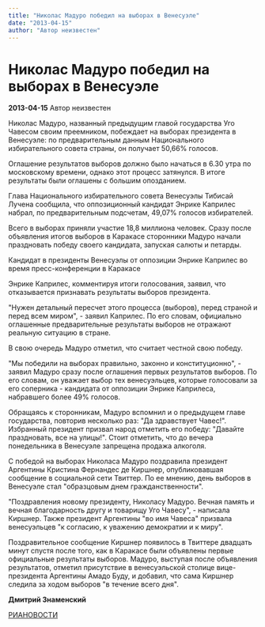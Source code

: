 ```yaml
---
title: "Николас Мадуро победил на выборах в Венесуэле"
date: "2013-04-15"
author: "Автор неизвестен"
---
```


# Николас Мадуро победил на выборах в Венесуэле

**2013-04-15** Автор неизвестен

Николас Мадуро, названный предыдущим главой государства Уго Чавесом своим преемником, побеждает на выборах президента в Венесуэле: по предварительным данным Национального избирательного совета страны, он получает 50,66% голосов.

Оглашение результатов выборов должно было начаться в 6.30 утра по московскому времени, однако этот процесс затянулся. В итоге результаты были оглашены с большим опозданием.

Глава Национального избирательного совета Венесуэлы Тибисай Лучена сообщила, что оппозиционный кандидат Энрике Каприлес набрал, по предварительным подсчетам, 49,07% голосов избирателей.

Всего в выборах приняли участие 18,8 миллиона человек. Сразу после объявления итогов выборов в Каракасе сторонники Мадуро начали праздновать победу своего кандидата, запуская салюты и петарды.

Кандидат в президенты Венесуэлы от оппозиции Энрике Каприлес во время пресс-конференции в Каракасе

Энрике Каприлес, комментируя итоги голосования, заявил, что отказывается признавать результаты выборов президента.

"Нужен детальный пересчет этого процесса (выборов), перед страной и перед всем миром", - заявил Каприлес. По его словам, официально оглашенные предварительные результаты выборов не отражают реальную ситуацию в стране.

В свою очередь Мадуро отметил, что считает честной свою победу.

"Мы победили на выборах правильно, законно и конституционно", - заявил Мадуро сразу после оглашения первых результатов выборов. По его словам, он уважает выбор тех венесуэльцев, которые голосовали за его соперника - кандидата от оппозиции Энрике Каприлеса, набравшего более 49% голосов.

Обращаясь к сторонникам, Мадуро вспомнил и о предыдущем главе государства, повторив несколько раз: "Да здравствует Чавес!". Избранный президент призвал народ отметить его победу: "Давайте праздновать, все на улицы!". Стоит отметить, что до вечера понедельника в Венесуэле запрещена продажа алкоголя.

С победой на выборах Николаса Мадуро поздравила президент Аргентины Кристина Фернандес де Киршнер, опубликовавшая сообщение в социальной сети Твиттер. По ее мнению, день выборов в Венесуэле стал "образцовым днем гражданственности".

"Поздравления новому президенту, Николасу Мадуро. Вечная память и вечная благодарность другу и товарищу Уго Чавесу", - написала Киршнер. Также президент Аргентины "во имя Чавеса" призвала венесуэльцев "к согласию, к уважению демократии и к миру".

Поздравительное сообщение Киршнер появилось в Твиттере двадцать минут спустя после того, как в Каракасе были объявлены первые официальные результаты выборов. Мадуро, выступая после объявления результатов, отметил присутствие в венесуэльской столице вице-президента Аргентины Амадо Буду, и добавил, что сама Киршнер следила за ходом выборов "в течение всего дня".

**Дмитрий Знаменский**

[РИАНОВОСТИ](http://ria.ru/world/20130415/932616278.html)